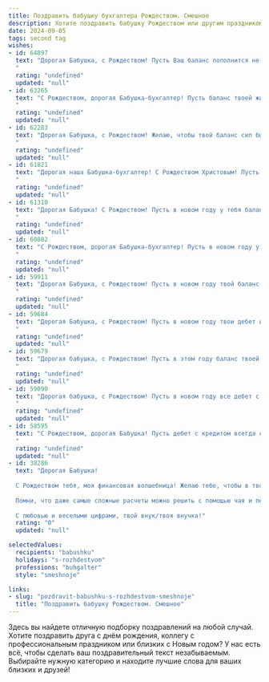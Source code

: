 ```yaml
---
title: Поздравить бабушку бухгалтера Рождеством. Смешное
description: Хотите поздравить бабушку Рождеством или другим праздником? Наш ИИ создаст незабываемое поздравление, а вы обязательно выделитесь среди других.  
date: 2024-09-05
tags: second tag
wishes:
- id: 64897
  text: "Дорогая Бабушка, с Рождеством! Пусть Ваш баланс пополнится не только депозитом, но и счастьем, любовью и добрыми новостями! 😉
  "
  rating: "undefined"
  updated: "null"
- id: 63265
  text: "С Рождеством, дорогая Бабушка-бухгалтер! Пусть баланс твоей жизни всегда будет положительным, а дебет с кредитом сходятся без лишних хлопот! 🎄🎁🎉
  "
  rating: "undefined"
  updated: "null"
- id: 62283
  text: "Дорогая Бабушка, с Рождеством! Желаю, чтобы твой баланс сил был всегда положительным, а прибыль от радости - бесконечной! Пусть все дебетовые записи будут приятными, а кредитовые - минимальными. С праздником, наш главный бухгалтер семейного бюджета!
  "
  rating: "undefined"
  updated: "null"
- id: 61821
  text: "Дорогая наша Бабушка-бухгалтер! С Рождеством Христовым! Пусть в этом году твой баланс будет всегда положительным, а дебет с кредитом никогда не расходятся, только от радости! 😉
  "
  rating: "undefined"
  updated: "null"
- id: 61310
  text: "Дорогая Бабушка! С Рождеством! Пусть в новом году у тебя баланс счастья будет всегда положительным, а прибыль от радости — бесконечной! 😉🎉
  "
  rating: "undefined"
  updated: "null"
- id: 60802
  text: "С Рождеством, дорогая Бабушка-бухгалтер! Пусть в новом году у тебя будет только положительный баланс, а дефицит будет только в дефиците смеха! 😉🎄
  "
  rating: "undefined"
  updated: "null"
- id: 59911
  text: "Дорогая Бабушка, с Рождеством! Пусть в новом году твой баланс будет только положительным, а дебет с кредитом всегда сойдутся без лишних нервов 😉  🥳
  "
  rating: "undefined"
  updated: "null"
- id: 59684
  text: "Дорогая Бабушка, с Рождеством! Пусть в новом году твои дебет и кредит всегда сходятся, а баланс — только положительный! 🎄🎅
  "
  rating: "undefined"
  updated: "null"
- id: 59679
  text: "Дорогая бабушка, с Рождеством! Пусть в этом году баланс твоей жизни будет идеальным, а дебет с кредитом всегда будут в плюсе!  😉
  "
  rating: "undefined"
  updated: "null"
- id: 59090
  text: "Дорогая бабушка, с Рождеством! Пусть в новом году все дебет с кредитом сойдется, а налог на прибыль будет минимальным! 🎄🎉
  "
  rating: "undefined"
  updated: "null"
- id: 58595
  text: "С Рождеством, дорогая Бабушка! Пусть дебет с кредитом всегда сходятся в твоей бухгалтерской жизни, а праздничный стол ломится не только от вкусных блюд, но и от счастья! 😄
  "
  rating: "undefined"
  updated: "null"
- id: 38286
  text: "Дорогая Бабушка!
  
  С Рождеством тебя, моя финансовая волшебница! Желаю тебе, чтобы в твоей жизни всегда баланс был положительным, а доходы превышали расходы как светофор на красный! Пусть радостные моменты складываются в отчетах счастья, а каждое утро начинается с прибыли хорошего настроения!
  
  Помни, что даже самые сложные расчеты можно решить с помощью чая и печенек. Пусть в твоем доме будет столько тепла и уюта, сколько цифр в бухгалтерском отчете! Желаю тебе здоровья, как у Супермена, и счастья, как у богатыря с золотыми запасами!
  
  С любовью и веселыми цифрами, твой внук/твоя внучка!"
  rating: "0"
  updated: "null"

selectedValues:
  recipients: "babushku"
  holidays: "s-rozhdestvom"
  professions: "buhgalter"
  style: "smeshnoje"

links:
- slug: "pozdravit-babushku-s-rozhdestvom-smeshnoje"
  title: "Поздравить бабушку Рождеством. Смешное"
---
```


Здесь вы найдете отличную подборку поздравлений на любой случай. 
Хотите поздравить друга с днём рождения, коллегу с профессиональным праздником или близких с Новым годом? У нас есть всё, чтобы сделать ваш поздравительный текст незабываемым. Выбирайте нужную категорию и находите лучшие слова для ваших близких и друзей!

